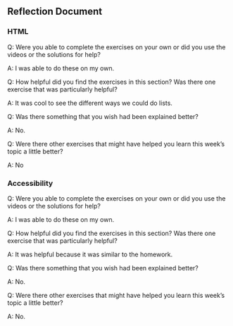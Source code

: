 ## Reflection Document

### HTML

Q: Were you able to complete the exercises on your own or did you use the
videos or the solutions for help?

A: I was able to do these on my own.

Q: How helpful did you find the exercises in this section? Was there one
exercise that was particularly helpful?

A: It was cool to see the different ways we could do lists.

Q: Was there something that you wish had been explained better?

A: No.

Q: Were there other exercises that might have helped you learn this week’s
topic a little better?

A: No

### Accessibility

Q: Were you able to complete the exercises on your own or did you use the
videos or the solutions for help?

A: I was able to do these on my own.

Q: How helpful did you find the exercises in this section? Was there one
exercise that was particularly helpful?

A: It was helpful because it was similar to the homework.

Q: Was there something that you wish had been explained better?

A: No.

Q: Were there other exercises that might have helped you learn this week’s
topic a little better?

A: No.